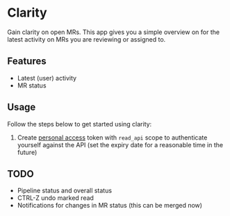 # Clarity

Gain clarity on open MRs. This app gives you a simple overview on for the latest activity on MRs you are reviewing or
assigned to.

## Features

* Latest (user) activity
* MR status

## Usage

Follow the steps below to get started using clarity:

1. Create
   [personal access](https://docs.gitlab.com/ee/user/profile/personal_access_tokens.html#create-a-personal-access-token)
   token with `read_api` scope to authenticate yourself against the API (set the expiry date for a reasonable time in
   the future)

## TODO

* Pipeline status and overall status
* CTRL-Z undo marked read
* Notifications for changes in MR status (this can be merged now)
